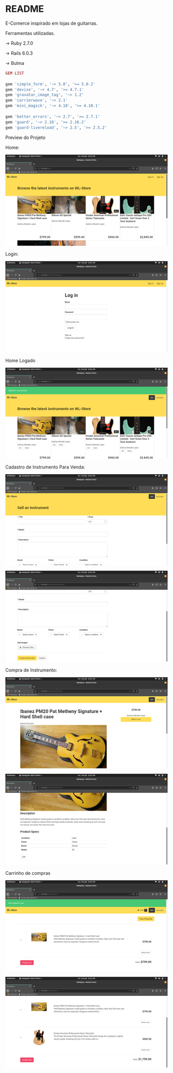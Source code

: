 # README

E-Comerce inspirado em lojas de guitarras. 

Ferramentas utilizadas.

-> Ruby 2.7.0	

-> Rails 6.0.3

-> Bulma



```ruby
GEM LIST

gem 'simple_form', '~> 5.0', '>= 5.0.2'
gem 'devise', '~> 4.7', '>= 4.7.1'
gem 'gravatar_image_tag', '~> 1.2'
gem 'carrierwave', '~> 2.1'
gem 'mini_magick', '~> 4.10', '>= 4.10.1'  

gem 'better_errors', '~> 2.7', '>= 2.7.1'
gem 'guard', '~> 2.16', '>= 2.16.2'
gem 'guard-livereload', '~> 2.5', '>= 2.5.2'
```

Preview do Projeto

Home:




![imagem](imgs%20para%20readme/Captura%20de%20tela%20de%202020-06-02%2012-52-20.png)



Login:

![imagem](imgs%20para%20readme/Captura%20de%20tela%20de%202020-06-02%2012-52-28.png)

Home Logado

![imagem](imgs%20para%20readme/Captura%20de%20tela%20de%202020-06-02%2012-52-36.png)

Cadastro de Instrumento Para Venda:

![imagem](imgs%20para%20readme/Captura%20de%20tela%20de%202020-06-02%2012-52-48.png)

![imagem](imgs%20para%20readme/Captura%20de%20tela%20de%202020-06-02%2012-52-49.png)

Compra de Instrumento:

![imagem](imgs%20para%20readme/Captura%20de%20tela%20de%202020-06-02%2012-53-03.png)

![imagem](imgs%20para%20readme/Captura%20de%20tela%20de%202020-06-02%2012-53-05.png)

Carrinho de compras

![imagem](imgs%20para%20readme/Captura%20de%20tela%20de%202020-06-02%2012-53-13.png)

![imagem](imgs%20para%20readme/Captura%20de%20tela%20de%202020-06-02%2012-53-28.png)
